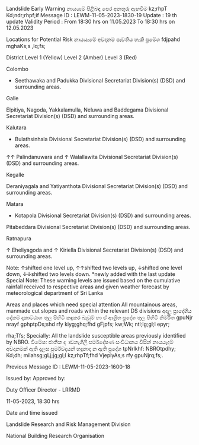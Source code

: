 Landslide Early Warning නායයෑම් පිළිබඳ පෙර අනතුරු ඇඟවීම kz;rhpT Kd;ndr;rhpf;if Message ID : LEWM-11-05-2023-1830-19 Update : 19 th update Validity Period : From 18:30 hrs on 11.05.2023 To 18:30 hrs on 12.05.2023

Locations for Potential Risk නායයෑමේ අවදානම පැවතිය හැකි ප්‍රමේශ fdjpahd mghaKs;s ,lq;fs;

District Level 1 (Yellow) Level 2 (Amber) Level 3 (Red)

Colombo

* Seethawaka and Padukka Divisional Secretariat Division(s) (DSD) and surrounding areas.

Galle

Elpitiya, Nagoda, Yakkalamulla, Neluwa and Baddegama Divisional Secretariat Division(s) (DSD) and surrounding areas.

Kalutara

* Bulathsinhala Divisional Secretariat Division(s) (DSD) and surrounding areas.

↑↑ Palindanuwara and ↑ Walallawita Divisional Secretariat Division(s) (DSD) and surrounding areas.

Kegalle

Deraniyagala and Yatiyanthota Divisional Secretariat Division(s) (DSD) and surrounding areas.

Matara

* Kotapola Divisional Secretariat Division(s) (DSD) and surrounding areas.

Pitabeddara Divisional Secretariat Division(s) (DSD) and surrounding areas.

Ratnapura

↑ Eheliyagoda and ↑ Kiriella Divisional Secretariat Division(s) (DSD) and surrounding areas.

Note: ↑shifted one level up, ↑↑shifted two levels up, ↓shifted one level down, ↓↓shifted two levels down. *newly added with the last update Special Note: These warning levels are issued based on the cumulative rainfall received to respective areas and given weather forecast by meteorological department of Sri Lanka

Areas and places which need special attention All mountainous areas, manmade cut slopes and roads within the relevant DS divisions අදාල ප්‍රාදේශීය දේකම් දකාට්ඨාශ තුල පිහිටි කඳුකර බෑවුම් හා ඒ ආශ්‍රිත ප්‍රදේශ තුල පිහිටි නිර්මිත gpuNjr nrayf gphptpDs;shd rfy kiyg;ghq;fhd gFjpfs; kw;Wk; ntl;lg;gl;l epyr;

rha;Tfs; Specially: All the landslide susceptible areas previously identified by NBRO. විමේෂ: ජාතික ද ාඩනැගිලි පර්මදේෂණ සංවිධානය විසින් නායයෑදම් අවදානමක් ඇති දලස පුර්මවදයන් හදුනාද න ඇති ප්‍රදේශ tpNrlkhf: NBROtpdhy; Kd;dh; milahsg;gLj;jg;gl;l kz;rhpTf;fhd VjepiyAs;s rfy gpuNjrq;fs;.

Previous Message ID : LEWM-11-05-2023-1600-18

Issued by: Approved by:

Duty Officer Director - LRRMD

11-05-2023, 18:30 hrs

Date and time issued

Landslide Research and Risk Management Division

National Building Research Organisation